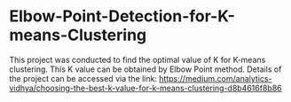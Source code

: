 # Elbow-Point-Detection-for-K-means-Clustering

This project was conducted to find the optimal value of K for K-means clustering. This K value can be obtained by Elbow Point method. Details of the project can be accessed via the link: 
https://medium.com/analytics-vidhya/choosing-the-best-k-value-for-k-means-clustering-d8b4616f8b86
